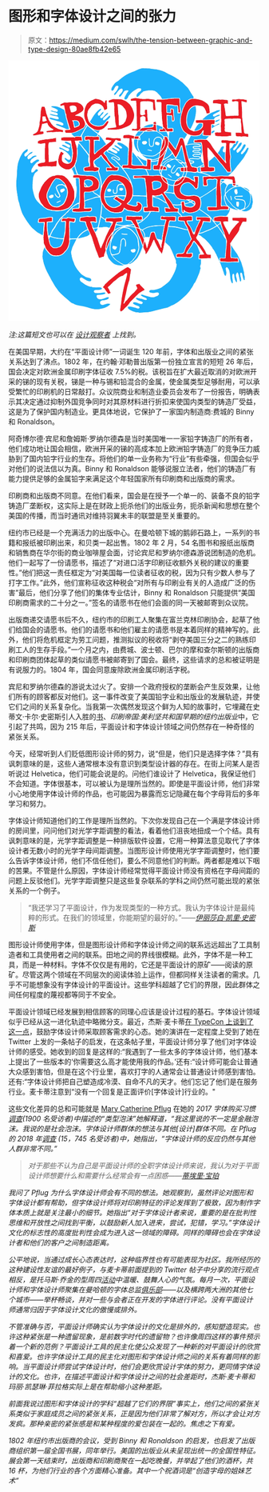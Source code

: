 # 图形和字体设计之间的张力

> 原文：<https://medium.com/swlh/the-tension-between-graphic-and-type-design-80ae8fb42e65>

![](img/2a3f5b26bbada1ec2bf9fce7279aecb9.png)

*注:这篇短文也可以在* [*设计观察者*](https://designobserver.com/feature/the-tension-between-graphic-and-type-design/40072) *上找到。*

在美国早期，大约在“平面设计师”一词诞生 120 年前，字体和出版业之间的紧张关系达到了沸点。1802 年，在约翰·邓勒普出版第一份独立宣言的短短 26 年后，国会决定对欧洲金属印刷字体征收 7.5%的税。该税旨在扩大最近取消的对欧洲开采的锑的现有关税，锑是一种与锡和铅混合的金属，使金属类型足够耐用，可以承受繁忙的印刷机的日常敲打。众议院商业和制造业委员会发布了一份报告，明确表示其决定通过抑制外国竞争同时对其原材料进行折扣来使国内类型的铸造厂受益，这是为了保护国内制造业。更具体地说，它保护了一家国内制造商:费城的 Binny 和 Ronaldson。

阿奇博尔德·宾尼和詹姆斯·罗纳尔德森是当时美国唯一一家铅字铸造厂的所有者，他们成功地让国会相信，欧洲开采的锑的高成本加上欧洲铅字铸造厂的竞争压力威胁到了国内铅字行业的生存。将他们的单一业务称为“行业”有些牵强，但国会似乎对他们的说法信以为真。Binny 和 Ronaldson 能够说服立法者，他们的铸造厂有能力提供足够的金属铅字来满足这个年轻国家所有印刷商和出版商的需求。

印刷商和出版商不同意。在他们看来，国会是在授予一个单一的、装备不良的铅字铸造厂垄断权，这实际上是在财政上扼杀他们的出版业务，扼杀新闻和思想在整个美国的传播，而当时通讯对维持羽翼未丰的联盟是至关重要的。

纽约市已经是一个充满活力的出版中心。在曼哈顿下城的鹅卵石路上，一系列的书籍和报纸被印刷出来，和贝类一起出售。1802 年 2 月，54 名图书和报纸出版商和销售商在华尔街的商业咖啡屋会面，讨论宾尼和罗纳尔德森游说团制造的危机。他们一起写了一份请愿书，描述了“对进口活字印刷征收额外关税的建议的重要性。”他们把这一责任框定为“对美国每一位读者征收的税，因为只有少数人参与了打字工作。”此外，他们宣称征收这种税会“对所有与印刷业有关的人造成广泛的伤害”最后，他们分享了他们的集体专业估计，Binny 和 Ronaldson 只能提供“美国印刷商需求的二十分之一。”签名的请愿书在他们会面的同一天被邮寄到众议院。

出版商递交请愿书后不久，纽约市的印刷工人聚集在富兰克林印刷协会，起草了他们给国会的请愿书。他们的请愿书和他们雇主的请愿书是本着同样的精神写的。此外，他们将危机框定为劳工问题，推测拟议的税收将“剥夺美国三分之二的熟练印刷工人的生存手段。”一个月之内，由费城、波士顿、巴尔的摩和查尔斯顿的出版商和印刷商团体起草的类似请愿书被邮寄到了国会。最终，这些请求的总和被证明是有说服力的。1804 年，国会同意废除欧洲金属印刷活字税。

宾尼和罗纳尔德森的游说太过火了。安排一个政府授权的垄断会产生反效果，让他们所有的顾客都反对他们。这一事件改变了美国铅字业和出版业的发展轨迹，并使它们之间的关系复杂化。当我第一次偶然发现这个鲜为人知的故事时，它埋藏在史蒂文·卡尔·史密斯引人入胜的[书](https://www.amazon.com/Empire-Print-Publishing-American-Republic/dp/0271078510)、*印刷帝国:美利坚共和国早期的纽约出版业*中，它引起了共鸣，因为 215 年后，平面设计和字体设计领域之间仍然存在一种奇怪的紧张关系。

今天，经常听到人们贬低图形设计师的努力，说“但是，他们只是选择字体？”具有讽刺意味的是，这些人通常根本没有意识到类型设计器的存在。在街上问某人是否听说过 Helvetica，他们可能会说是的。问他们谁设计了 Helvetica，我保证他们不会知道。字体很基本，可以被认为是理所当然的。即使是平面设计师，他们非常小心地使用字体设计师的作品，也可能因为暴露而忘记隐藏在每个字母背后的多年学习和努力。

字体设计师知道他们的工作是理所当然的。下次你发现自己在一个满是字体设计师的房间里，问问他们对光学字距调整的看法，看着他们沮丧地扭成一个个结。具有讽刺意味的是，光学字距调整是一种排版软件设置，它用一种算法意见取代了字体设计者无数小时的光学字母间距调整。当图形设计师使用光学字距调整时，他们要么告诉字体设计师，他们不信任他们，要么不同意他们的判断。两者都是难以下咽的苦果。不管是什么原因，字体设计师经常觉得平面设计师没有资格在字母间距的问题上反驳他们。光学字距调整只是这些复杂联系的学科之间仍然可能出现的紧张关系的一个例子。

> “我还学习了平面设计，作为发现类型的一种方式。我认为字体设计是最纯粹的形式。在我们的领域里，你能期望的最好的。”——[*伊丽莎白·凯里·史密斯*](https://elizabethcareysmith.com/)

图形设计师使用字体，但是图形设计师和字体设计师之间的联系远远超出了工具制造者和工具使用者之间的联系。田地之间的界线很模糊。此外，字体不是一种工具，而是一种材料。字体不仅仅是有用的，它还是平面设计的原矿——阅读的原矿。尽管这两个领域在不同层次的阅读体验上运作，但都同样关注读者的需求。几乎不可能想象没有字体设计的平面设计。这些学科超越了它们的界限，因此群体之间任何程度的蔑视都等同于不安全。

平面设计领域已经发展到相信顾客的同理心应该是设计过程的基石。字体设计领域似乎已经从这一进化轨迹中略微分支。最近，杰斯·麦卡蒂[在 TypeCon 上谈到了这一点](https://www.resources.nicertype.com/typecon-talk)，鼓励字体设计师采取顾客需求的心态。她的演讲在一定程度上受到了她在 Twitter 上发的一条帖子的启发，在这条帖子里，平面设计师分享了他们对字体设计师的感受。她收到的回复是这样的:“我遇到了一些太多的字体设计师，他们基本上提出了一些版本的‘你需要这么高才能使用我的作品。’还有:“设计师可能会让普通大众感到害怕，但是在这个行业里，喜欢打字的人通常会让普通设计师感到害怕。还有:“字体设计师把自己塑造成冷漠、自命不凡的天才。他们忘记了他们是在服务行业。麦卡蒂注意到“没有一个回复是正面评价[字体设计]行业的。"

这些文化差异的总和可能就是 [Mary Catherine Pflug](http://marycatherin.es/) 在她的 *2017 字体购买习惯* [*调查*](/@mcpflugie/the-2017-font-purchasing-habits-results-3fc588283b33)*(1900 名受访者)中描述的“类型泡沫”她解释道，“我这里说的不一定是金融泡沫。我说的是社会泡沫。字体设计师群体的想法与其他[设计]群体不同。在 Pflug 的 2018 年[调查](/@mcpflugie/the-2018-font-purchasing-habits-survey-results-complete-edition-92baefd95001) (15，745 名受访者)中，她指出，“字体设计师的反应仍然与其他人群非常不同。”*

> *对于那些不认为自己是平面设计师的全职字体设计师来说，我认为对于平面设计师想要什么和需要什么经常会有一点困惑——[*蒂埃里·宝珀*](http://www.thierryblancpain.com/)*

*我问了 Pflug 为什么字体设计师会有不同的想法。她观察到，虽然评论对图形和字体设计都有帮助，但字体设计师将对印刷特征的评论发挥到了极致，因为制作字体本质上就是关注最小的细节。她指出“对于字体设计者来说，重要的是在批判性思维和开放性之间找到平衡，以鼓励新人加入进来，尝试，犯错，学习。”字体设计文化的标志性的高度批判性会成为进入这一领域的障碍。同样的障碍也会在字体设计者和他们的客户之间制造距离。*

*公平地说，当通过成长心态表达时，这种临界性也有可能表现为社区。我所经历的这种建设性友谊的最好例子，与麦卡蒂前面提到的 Twitter 帖子中分享的流行观点相反，是托马斯·乔金的型周四[活动](https://www.typethursday.org/)中温暖、鼓舞人心的气氛。每月一次，平面设计师和字体设计师聚集在曼哈顿的字体总监[俱乐部](https://www.tdc.org/)——以及横跨两大洲的其他七个城市——举杯畅谈，并对一些与会者正在开发的字体进行评论。没有平面设计师通常归因于字体设计文化的傲慢或排外。*

*不管准确与否，平面设计师确实认为字体设计的文化是排外的，感知塑造现实。也许这种紧张是一种遗留现象，是前数字时代的遗留物？也许像周四这样的事件预示着一个新的范例？平面设计工具的民主化使公众发现了一种新的对平面设计的欣赏和喜爱。也许字体设计工具的民主化对图形和字体设计师之间的关系有着同样的影响。当平面设计师尝试字体设计时，他们会更欣赏设计字体的努力，更同情字体设计的文化。也许，在描述平面设计和字体设计之间的社会差距时，杰斯·麦卡蒂和玛丽·凯瑟琳·菲拉格实际上是在帮助缩小这种差距。*

*前面我说过图形和字体设计的学科“超越了它们的界限”事实上，他们之间的紧张关系类似于家庭成员之间的紧张关系，正是因为他们非常了解对方，所以才会让对方发疯。那种亲密的紧张感是和某种程度的爱包装在一起的。焦虑之下有爱。*

*1802 年纽约市出版商的会议，受到 Binny 和 Ronaldson 的启发，也启发了出版商组织第一届全国书展，同年举行。美国的出版业从未呈现出统一的全国性特征。展会第一天结束时，出版商和印刷商聚在一起吃晚餐，并举起了他们的酒杯，共 16 杯，为他们行业的各个方面精心准备。其中一个祝酒词是“创造字母的姐妹艺术”*